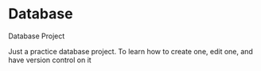 # Database
Database Project

Just a practice database project.
To learn how to create one, edit one, and have version control on it
